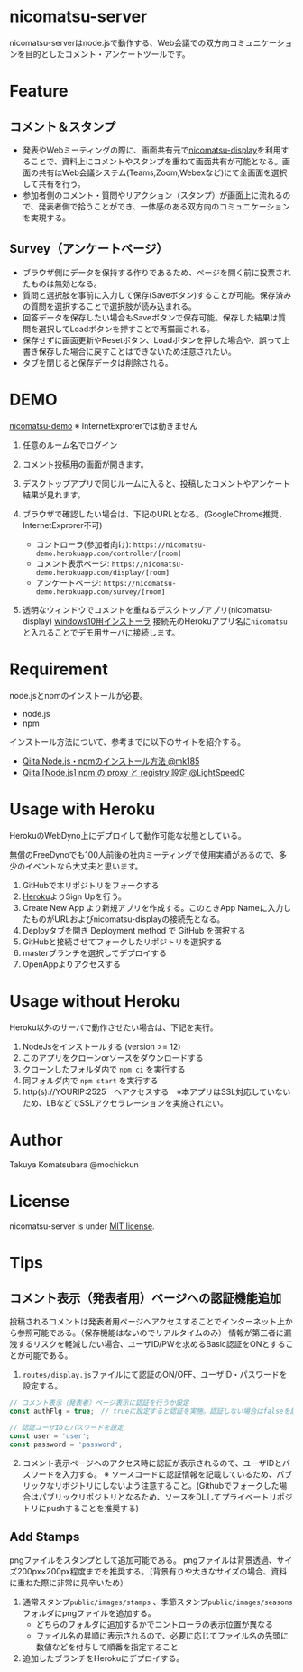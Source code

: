 # nicomatsu-server
nicomatsu-serverはnode.jsで動作する、Web会議での双方向コミュニケーションを目的としたコメント・アンケートツールです。


# Feature
## コメント＆スタンプ
* 発表やWebミーティングの際に、画面共有元で[nicomatsu-display](https://github.com/mochiokun/nicomatsu-display)を利用することで、資料上にコメントやスタンプを重ねて画面共有が可能となる。画面の共有はWeb会議システム(Teams,Zoom,Webexなど)にて全画面を選択して共有を行う。
* 参加者側のコメント・質問やリアクション（スタンプ）が画面上に流れるので、発表者側で拾うことができ、一体感のある双方向のコミュニケーションを実現する。

## Survey（アンケートページ）
* ブラウザ側にデータを保持する作りであるため、ページを開く前に投票されたものは無効となる。
* 質問と選択肢を事前に入力して保存(Saveボタン)することが可能。保存済みの質問を選択することで選択肢が読み込まれる。
* 回答データを保存したい場合もSaveボタンで保存可能。保存した結果は質問を選択してLoadボタンを押すことで再描画される。
* 保存せずに画面更新やResetボタン、Loadボタンを押した場合や、誤って上書き保存した場合に戻すことはできないため注意されたい。
* タブを閉じると保存データは削除される。

# DEMO
[nicomatsu-demo](https://nicomatsu.herokuapp.com)
※ InternetExprorerでは動きません
1. 任意のルーム名でログイン
2. コメント投稿用の画面が開きます。
3. デスクトップアプリで同じルームに入ると、投稿したコメントやアンケート結果が見れます。
4. ブラウザで確認したい場合は、下記のURLとなる。(GoogleChrome推奨、InternetExprorer不可)
   * コントローラ(参加者向け): `https://nicomatsu-demo.herokuapp.com/controller/[room]`
   * コメント表示ページ: `https://nicomatsu-demo.herokuapp.com/display/[room]`
   * アンケートページ: `https://nicomatsu-demo.herokuapp.com/survey/[room]`

5. 透明なウィンドウでコメントを重ねるデスクトップアプリ(nicomatsu-display)
[windows10用インストーラ](https://github.com/mochiokun/nicomatsu-display/archive/refs/tags/installer_win10_v1.0.0.zip)
接続先のHerokuアプリ名に`nicomatsu`と入れることでデモ用サーバに接続します。

# Requirement
node.jsとnpmのインストールが必要。
* node.js
* npm

インストール方法について、参考までに以下のサイトを紹介する。
* [Qiita:Node.js・npmのインストール方法 @mk185](https://qiita.com/mk185/items/7ad004bf202f400daea1)
* [Qiita:[Node.js] npm の proxy と registry 設定 @LightSpeedC](https://qiita.com/LightSpeedC/items/b273735e909bd381bcf1)

# Usage with Heroku
HerokuのWebDyno上にデプロイして動作可能な状態としている。

無償のFreeDynoでも100人前後の社内ミーティングで使用実績があるので、多少のイベントなら大丈夫と思います。

1. GitHubで本リポジトリをフォークする
2. [Heroku](https://id.heroku.com/login)よりSign Upを行う。
3. Create New App より新規アプリを作成する。このときApp Nameに入力したものがURLおよびnicomatsu-displayの接続先となる。
4. Deployタブを開き Deployment method で GitHub を選択する
5. GitHubと接続させてフォークしたリポジトリを選択する
6. masterブランチを選択してデプロイする
7. OpenAppよりアクセスする


# Usage without Heroku
Heroku以外のサーバで動作させたい場合は、下記を実行。

1. NodeJsをインストールする (version >= 12)
2. このアプリをクローンorソースをダウンロードする
3. クローンしたフォルダ内で `npm ci` を実行する
4. 同フォルダ内で `npm start` を実行する
5. http(s)://YOURIP:2525　へアクセスする　※本アプリはSSL対応していないため、LBなどでSSLアクセラレーションを実施されたい。

# Author
Takuya Komatsubara @mochiokun

# License
nicomatsu-server is under [MIT license](https://en.wikipedia.org/wiki/MIT_License).

# Tips
## コメント表示（発表者用）ページへの認証機能追加
投稿されるコメントは発表者用ページへアクセスすることでインターネット上から参照可能である。（保存機能はないのでリアルタイムのみ）
情報が第三者に漏洩するリスクを軽減したい場合、ユーザID/PWを求めるBasic認証をONとすることが可能である。

1. `routes/display.js`ファイルにて認証のON/OFF、ユーザID・パスワードを設定する。
``` javascript
// コメント表示（発表者）ページ表示に認証を行うか設定
const authFlg = true;　// trueに設定すると認証を実施。認証しない場合はfalseを設定

// 認証ユーザIDとパスワードを設定
const user = 'user';
const password = 'password';
```
2. コメント表示ページへのアクセス時に認証が表示されるので、ユーザIDとパスワードを入力する。
※ ソースコードに認証情報を記載しているため、パブリックなリポジトリにしないよう注意すること。(Githubでフォークした場合はパブリックリポジトリとなるため、ソースをDLしてプライベートリポジトリにpushすることを推奨する)

## Add Stamps
pngファイルをスタンプとして追加可能である。
pngファイルは背景透過、サイズ200px×200px程度までを推奨する。（背景有りや大きなサイズの場合、資料に重ねた際に非常に見辛いため）

1. 通常スタンプ`public/images/stamps` 、季節スタンプ`public/images/seasons` フォルダにpngファイルを追加する。
    * どちらのフォルダに追加するかでコントローラの表示位置が異なる
    * ファイル名の昇順に表示されるので、必要に応じてファイル名の先頭に数値などを付与して順番を指定すること
2. 追加したブランチをHerokuにデプロイする。
